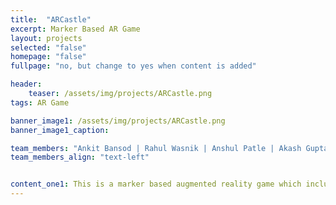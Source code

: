 ```yaml
---
title:  "ARCastle"
excerpt: Marker Based AR Game
layout: projects
selected: "false"
homepage: "false"
fullpage: "no, but change to yes when content is added"

header:
    teaser: /assets/img/projects/ARCastle.png
tags: AR Game

banner_image1: /assets/img/projects/ARCastle.png
banner_image1_caption:

team_members: "Ankit Bansod | Rahul Wasnik | Anshul Patle | Akash Gupta "
team_members_align: "text-left"


content_one1: This is a marker based augmented reality game which includes castle canon and monsters. In the game, the monsters come to destroy the castle and player has to stop them by firing canon at them before they destroy it. Any 2D image can be tagged as a marker to start off this fun game.
---
```

